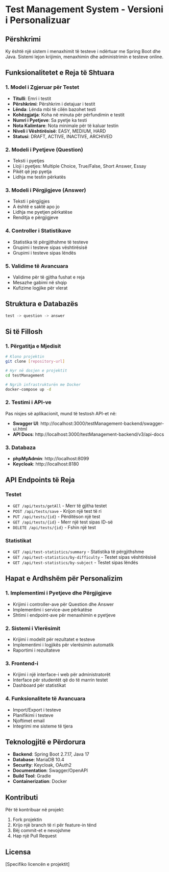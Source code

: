 # Test Management System - Versioni i Personalizuar

## Përshkrimi
Ky është një sistem i menaxhimit të testeve i ndërtuar me Spring Boot dhe Java. Sistemi lejon krijimin, menaxhimin dhe administrimin e testeve online.

## Funksionalitetet e Reja të Shtuara

### 1. Model i Zgjeruar për Testet
- **Titulli**: Emri i testit
- **Përshkrimi**: Përshkrim i detajuar i testit
- **Lënda**: Lënda mbi të cilën bazohet testi
- **Kohëzgjatja**: Koha në minuta për përfundimin e testit
- **Numri i Pyetjeve**: Sa pyetje ka testi
- **Nota Kalimtare**: Nota minimale për të kaluar testin
- **Niveli i Vështirësisë**: EASY, MEDIUM, HARD
- **Statusi**: DRAFT, ACTIVE, INACTIVE, ARCHIVED

### 2. Modeli i Pyetjeve (Question)
- Teksti i pyetjes
- Lloji i pyetjes: Multiple Choice, True/False, Short Answer, Essay
- Pikët që jep pyetja
- Lidhja me testin përkatës

### 3. Modeli i Përgjigjeve (Answer)
- Teksti i përgjigjes
- A është e saktë apo jo
- Lidhja me pyetjen përkatëse
- Renditja e përgjigjeve

### 4. Controller i Statistikave
- Statistika të përgjithshme të testeve
- Grupimi i testeve sipas vështirësisë
- Grupimi i testeve sipas lëndës

### 5. Validime të Avancuara
- Validime për të gjitha fushat e reja
- Mesazhe gabimi në shqip
- Kufizime logjike për vlerat

## Struktura e Databazës
```sql
test -> question -> answer
```

## Si të Fillosh

### 1. Përgatitja e Mjedisit
```bash
# Klono projektin
git clone [repository-url]

# Hyr në dosjen e projektit
cd testManagement

# Ngrih infrastrukturën me Docker
docker-compose up -d
```

### 2. Testimi i API-ve
Pas nisjes së aplikacionit, mund të testosh API-et në:
- **Swagger UI**: http://localhost:3000/testManagement-backend/swagger-ui.html
- **API Docs**: http://localhost:3000/testManagement-backend/v3/api-docs

### 3. Databaza
- **phpMyAdmin**: http://localhost:8099
- **Keycloak**: http://localhost:8180

## API Endpoints të Reja

### Testet
- `GET /api/tests/getAll` - Merr të gjitha testet
- `POST /api/tests/save` - Krijon një test të ri
- `PUT /api/tests/{id}` - Përditëson një test
- `GET /api/tests/{id}` - Merr një test sipas ID-së
- `DELETE /api/tests/{id}` - Fshin një test

### Statistikat
- `GET /api/test-statistics/summary` - Statistika të përgjithshme
- `GET /api/test-statistics/by-difficulty` - Testet sipas vështirësisë
- `GET /api/test-statistics/by-subject` - Testet sipas lëndës

## Hapat e Ardhshëm për Personalizim

### 1. Implementimi i Pyetjeve dhe Përgjigjeve
- Krijimi i controller-ave për Question dhe Answer
- Implementimi i service-ave përkatëse
- Shtimi i endpoint-ave për menaxhimin e pyetjeve

### 2. Sistemi i Vlerësimit
- Krijimi i modelit për rezultatet e testeve
- Implementimi i logjikës për vlerësimin automatik
- Raportimi i rezultateve

### 3. Frontend-i
- Krijimi i një interface-i web për administratorët
- Interface për studentët që do të marrin testet
- Dashboard për statistikat

### 4. Funksionalitete të Avancuara
- Import/Export i testeve
- Planifikimi i testeve
- Njoftimet email
- Integrimi me sisteme të tjera

## Teknologjitë e Përdorura
- **Backend**: Spring Boot 2.7.17, Java 17
- **Database**: MariaDB 10.4
- **Security**: Keycloak, OAuth2
- **Documentation**: Swagger/OpenAPI
- **Build Tool**: Gradle
- **Containerization**: Docker

## Kontributi
Për të kontribuar në projekt:
1. Fork projektin
2. Krijo një branch të ri për feature-in tënd
3. Bëj commit-et e nevojshme
4. Hap një Pull Request

## Licensa
[Specifiko licencën e projektit]